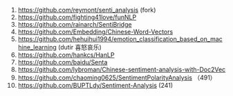 



1. https://github.com/reymont/senti_analysis (fork)
2. https://github.com/fighting41love/funNLP
3. https://github.com/rainarch/SentiBridge
4. https://github.com/Embedding/Chinese-Word-Vectors
5. https://github.com/hehuihui1994/emotion_classification_based_on_machine_learning (dutir 喜怒哀乐)
6. https://github.com/hankcs/HanLP
7. https://github.com/baidu/Senta
8. https://github.com/lybroman/Chinese-sentiment-analysis-with-Doc2Vec
9. https://github.com/chaoming0625/SentimentPolarityAnalysis （491）
10. https://github.com/BUPTLdy/Sentiment-Analysis (241)